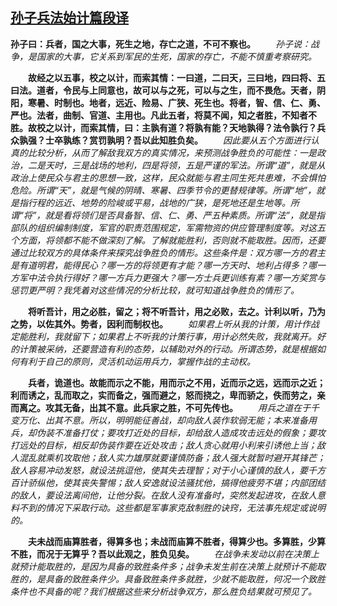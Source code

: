 ## [孙子兵法始计篇段译](https://zhuanlan.zhihu.com/p/308572454)

**孙子曰：兵者，国之大事，死生之地，存亡之道，不可不察也。**
　　*孙子说：战争，是国家的大事，它关系到军民的生死，国家的存亡，不能不慎重考察研究。*

　　**故经之以五事，校之以计，而索其情：一曰道，二曰天，三曰地，四曰将、五曰法。道者，令民与上同意也，故可以与之死，可以与之生，而不畏危。天者，阴阳，寒暑、时制也。地者，远近、险易、广狭、死生也。将者，智、信、仁、勇、严也。法者，曲制、官道、主用也。凡此五者，将莫不闻，知之者胜，不知者不胜。故校之以计，而索其情，曰：主孰有道？将孰有能？天地孰得？法令孰行？兵众孰强？士卒孰练？赏罚孰明？吾以此知胜负矣。**
　　*因此要从五个方面进行认真的比较分析，从而了解敌我双方的真实情况，来预测战争胜负的可能性：一是政治，二是天时，三是战场的地利，四是将领，五是严谨的军法。所谓“道”，就是从政治上使民众与君主的思想一致，这样，民众就能与君主同生死共患难，不会惧怕危险。所谓“天”，就是气候的阴晴、寒暑、四季节令的更替规律等。所谓“地”，就是指行程的远近、地势的险峻或平易，战地的广狭，是死地还是生地等。所谓“将”，就是看将领们是否具备智、信、仁、勇、严五种素质。所谓“法”，就是指部队的组织编制制度，军官的职责范围规定，军需物资的供应管理制度等。对这五个方面，将领都不能不做深刻了解。了解就能胜利，否则就不能取胜。因而，还要通过比较双方的具体条件来探究战争胜负的情形。这些条件是：双方哪一方的君主是有道明君，能得民心？哪一方的将领更有才能？哪一方天时、地利占得多？哪一方军中法令执行得好？哪一方兵力更强大？哪一方士兵更训练有素？哪一方奖赏与惩罚更严明？我凭着对这些情况的分析比较，就可知道战争胜负的情形了。*

　　**将听吾计，用之必胜，留之；将不听吾计，用之必败，去之。计利以听，乃为之势，以佐其外。势者，因利而制权也。**
　　*如果君上听从我的计策，用计作战定能胜利，我就留下；如果君上不听我的计策行事，用计必然失败，我就离开。好的计策被采纳，还要营造有利的态势，以辅助对外的行动。所谓态势，就是根据如何有利于自己的原则，灵活机动运用兵力，掌握作战的主动权。*

　　**兵者，诡道也。故能而示之不能，用而示之不用，近而示之远，远而示之近；利而诱之，乱而取之，实而备之，强而避之，怒而挠之，卑而骄之，佚而劳之，亲而离之。攻其无备，出其不意。此兵家之胜，不可先传也。**
　　*用兵之道在于千变万化、出其不意。所以，明明能征善战，却向敌人装作软弱无能；本来准备用兵，却伪装不准备打仗；要攻打近处的目标，却给敌人造成攻击远处的假象；要攻打远处的目标，相反却伪装作要在近处攻击；敌人贪心就用小利来引诱他上当；敌人混乱就乘机攻取他；敌人实力雄厚就要谨慎防备；敌人强大就暂时避开其锋芒；敌人容易冲动发怒，就设法挑逗他，使其失去理智；对于小心谨慎的敌人，要千方百计骄纵他，使其丧失警惕；敌人安逸就设法骚扰他，搞得他疲劳不堪；内部团结的敌人，要设法离间他，让他分裂。在敌人没有准备时，突然发起进攻，在敌人意料不到的情况下采取行动。这些都是军事家克敌制胜的诀窍，无法事先规定或说明的。*

　　**夫未战而庙算胜者，得算多也；未战而庙算不胜者，得算少也。多算胜，少算不胜，而况于无算乎？吾以此观之，胜负见矣。**
　　*在战争未发动以前在决策上就预计能取胜的，是因为具备的致胜条件多；战争未发生前在决策上就预计不能取胜的，是具备的致胜条件少。具备致胜条件多就胜，少就不能取胜，何况一个致胜条件也不具备的呢？我们根据这些来分析战争双方，那么胜负结果就可预见了。*